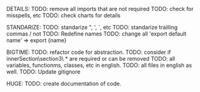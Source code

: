 
DETAILS:
TODO: remove all imports that are not required
TODO: check for misspells, etc
TODO: check charts for details


STANDARIZE:
TODO: standarize ", ', `, etc
TODO: standarize trailling commas / not
TODO: Redefine names
TODO: change all 'export default name' => export {name}

BIGTIME:
TODO: refactor code for abstraction.
TODO: consider if innerSection\section3\ * are required or can be removed
TODO: all variables, functionms, classes, etc in english.
TODO: all files in english as well.
TODO: Update gitignore

HUGE:
TODO: create documentation of code.


